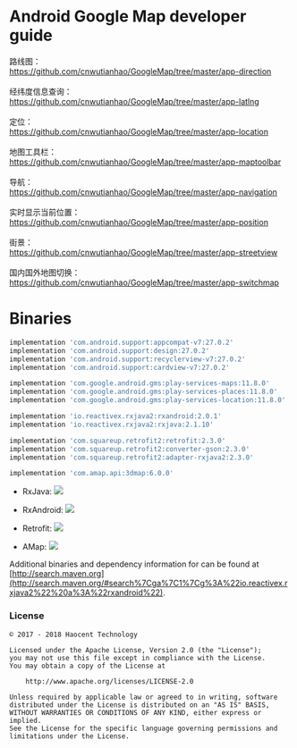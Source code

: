 # Android Google Map developer guide

路线图：
</br>https://github.com/cnwutianhao/GoogleMap/tree/master/app-direction
</br>
</br>
经纬度信息查询：
</br>https://github.com/cnwutianhao/GoogleMap/tree/master/app-latlng
</br>
</br>
定位：
</br>https://github.com/cnwutianhao/GoogleMap/tree/master/app-location
</br>
</br>
地图工具栏：
</br>https://github.com/cnwutianhao/GoogleMap/tree/master/app-maptoolbar
</br>
</br>
导航：
</br>https://github.com/cnwutianhao/GoogleMap/tree/master/app-navigation
</br>
</br>
实时显示当前位置：
</br>https://github.com/cnwutianhao/GoogleMap/tree/master/app-position
</br>
</br>
街景：
</br>https://github.com/cnwutianhao/GoogleMap/tree/master/app-streetview
</br>
</br>
国内国外地图切换：
</br>https://github.com/cnwutianhao/GoogleMap/tree/master/app-switchmap
</br>

# Binaries

```groovy
implementation 'com.android.support:appcompat-v7:27.0.2'
implementation 'com.android.support:design:27.0.2'
implementation 'com.android.support:recyclerview-v7:27.0.2'
implementation 'com.android.support:cardview-v7:27.0.2'

implementation 'com.google.android.gms:play-services-maps:11.8.0'
implementation 'com.google.android.gms:play-services-places:11.8.0'
implementation 'com.google.android.gms:play-services-location:11.8.0'

implementation 'io.reactivex.rxjava2:rxandroid:2.0.1'
implementation 'io.reactivex.rxjava2:rxjava:2.1.10'

implementation 'com.squareup.retrofit2:retrofit:2.3.0'
implementation 'com.squareup.retrofit2:converter-gson:2.3.0'
implementation 'com.squareup.retrofit2:adapter-rxjava2:2.3.0'

implementation 'com.amap.api:3dmap:6.0.0'
```

* RxJava: <a href='http://search.maven.org/#search%7Cga%7C1%7Cg%3A%22io.reactivex.rxjava2%22%20a%3A%22rxjava%22'><img src='http://img.shields.io/maven-central/v/io.reactivex.rxjava2/rxjava.svg'></a>

* RxAndroid: <a href='http://search.maven.org/#search%7Cga%7C1%7Cg%3A%22io.reactivex.rxjava2%22%20a%3A%22rxandroid%22'><img src='http://img.shields.io/maven-central/v/io.reactivex.rxjava2/rxandroid.svg'></a>

* Retrofit: <a href='http://search.maven.org/#artifactdetails%7Ccom.squareup.retrofit2%7Cretrofit-mock%7C2.3.0%7C'><img src='https://img.shields.io/maven-central/v/com.squareup.retrofit2/retrofit.svg'></a>

* AMap: <a href='http://search.maven.org/#artifactdetails%7Ccom.amap.api%7C3dmap%7C6.0.0%7Cjar'><img src='https://img.shields.io/maven-central/v/com.amap.api/3dmap.svg'></a>

Additional binaries and dependency information for can be found at [http://search.maven.org](http://search.maven.org/#search%7Cga%7C1%7Cg%3A%22io.reactivex.rxjava2%22%20a%3A%22rxandroid%22).

### License
```
© 2017 - 2018 Haocent Technology

Licensed under the Apache License, Version 2.0 (the "License");
you may not use this file except in compliance with the License.
You may obtain a copy of the License at

    http://www.apache.org/licenses/LICENSE-2.0

Unless required by applicable law or agreed to in writing, software
distributed under the License is distributed on an "AS IS" BASIS,
WITHOUT WARRANTIES OR CONDITIONS OF ANY KIND, either express or implied.
See the License for the specific language governing permissions and
limitations under the License.
```
